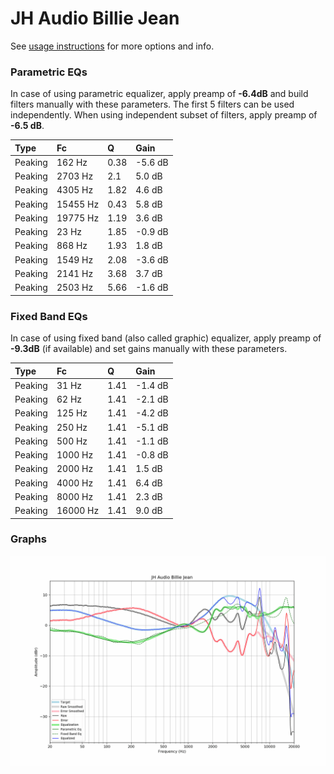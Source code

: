 # JH Audio Billie Jean
See [usage instructions](https://github.com/jaakkopasanen/AutoEq#usage) for more options and info.

### Parametric EQs
In case of using parametric equalizer, apply preamp of **-6.4dB** and build filters manually
with these parameters. The first 5 filters can be used independently.
When using independent subset of filters, apply preamp of **-6.5 dB**.

| Type    | Fc       |    Q | Gain    |
|:--------|:---------|:-----|:--------|
| Peaking | 162 Hz   | 0.38 | -5.6 dB |
| Peaking | 2703 Hz  | 2.1  | 5.0 dB  |
| Peaking | 4305 Hz  | 1.82 | 4.6 dB  |
| Peaking | 15455 Hz | 0.43 | 5.8 dB  |
| Peaking | 19775 Hz | 1.19 | 3.6 dB  |
| Peaking | 23 Hz    | 1.85 | -0.9 dB |
| Peaking | 868 Hz   | 1.93 | 1.8 dB  |
| Peaking | 1549 Hz  | 2.08 | -3.6 dB |
| Peaking | 2141 Hz  | 3.68 | 3.7 dB  |
| Peaking | 2503 Hz  | 5.66 | -1.6 dB |

### Fixed Band EQs
In case of using fixed band (also called graphic) equalizer, apply preamp of **-9.3dB**
(if available) and set gains manually with these parameters.

| Type    | Fc       |    Q | Gain    |
|:--------|:---------|:-----|:--------|
| Peaking | 31 Hz    | 1.41 | -1.4 dB |
| Peaking | 62 Hz    | 1.41 | -2.1 dB |
| Peaking | 125 Hz   | 1.41 | -4.2 dB |
| Peaking | 250 Hz   | 1.41 | -5.1 dB |
| Peaking | 500 Hz   | 1.41 | -1.1 dB |
| Peaking | 1000 Hz  | 1.41 | -0.8 dB |
| Peaking | 2000 Hz  | 1.41 | 1.5 dB  |
| Peaking | 4000 Hz  | 1.41 | 6.4 dB  |
| Peaking | 8000 Hz  | 1.41 | 2.3 dB  |
| Peaking | 16000 Hz | 1.41 | 9.0 dB  |

### Graphs
![](./JH%20Audio%20Billie%20Jean.png)